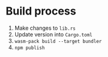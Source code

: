 # Build process

1. Make changes to `lib.rs`
2. Update version into `Cargo.toml`
3. `wasm-pack build --target bundler`
4. `npm publish`
